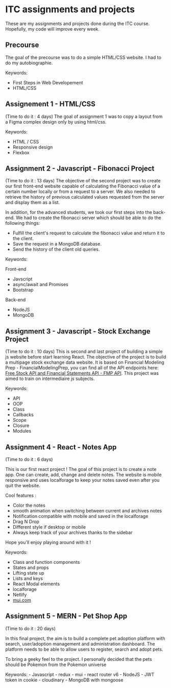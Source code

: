 # ITC assignments and projects

These are my assignments and projects done during the ITC course. Hopefully, my code will improve every week.

## Precourse
The goal of the precourse was to do a simple HTML/CSS website. I had to do my autobiographie.

Keywords:
- First Steps in Web Developement
- HTML/CSS


## Assignement 1 - HTML/CSS 
(Time to do it : 4 days)
The goal of assignment 1 was to copy a layout from a Figma complex design only by using html/css.

Keywords:
- HTML / CSS
- Responsive design
- Flexbox

## Assignment 2 - Javascript - Fibonacci Project
(Time to do it : 13 days)
The objective of the second project was to create our first front-end website capable of calculating the Fibonacci value of a certain number locally or from a request to a server. We also needed to retrieve the history of previous calculated values requested from the server and display them as a list.

In addition, for the advanced students, we took our first steps into the back-end. We had to create the fibonacci server which should be able to do the following things: 

- Fulfill the client's request to calculate the fibonacci value and return it to the client. 
- Save the request in a MongoDB database. 
- Send the history of the client old queries.

Keywords:

Front-end
- Javscript
- async/await and Promises
- Bootstrap

Back-end
- NodeJS
- MongoDB

## Assignment 3 - Javascript - Stock Exchange Project
(Time to do it : 10 days)
This is second and last project of building a simple js website before start learning React.
The objective of the project is to build a multipage stock exchange data website. It is based on Financial Modeling Prep - FinancialModelingPrep, you can find all of the API endpoints here: [Free Stock API and Financial Statements API - FMP API](https://financialmodelingprep.com/developer/docs/). This project was aimed to train on intermediaire js subjects.

Keywords:

- API
- OOP
- Class
- Callbacks
- Scope 
- Closure
- Modules

## Assignment 4 - React - Notes App
(Time to do it : 6 days)

This is our first react project ! 
The goal of this project is to create a note app.
One can create, add, change and delete notes.
The website is mobile responsive and uses localforage to keep your notes saved even after you quit the website.

Cool features : 
- Color the notes
- smooth animation when switching between current and archives notes
- Notification compatible with mobile and saved in the localforage
- Drag N Drop
- Different style if desktop or mobile
- Always keep track of your archives thanks to the sidebar

Hope you'll enjoy playing around with it !


Keywords:

- Class and function components
- States and props
- Lifting state up
- Lists and keys
- React Modal elements
- localforage
- Netlify
- [mui.com](http://www.mui.com)

## Assignment 5 - MERN - Pet Shop App
(Time to do it : 20 days)

In this final project, the aim is to build a complete pet adoption platform with search, user/adoption management and administration dashboard.
The platform needs to be able to allow users to register, search and adopt pets.

To bring a geeky feel to the project. I personally decided that the pets should be Pokemon from the Pokemon universe

Keywords:
    - Javascript
    - redux
    - mui
    - react router v6
    - NodeJS
    - JWT token in cookie
    - cloudinary
    - MongoDB with mongoose

